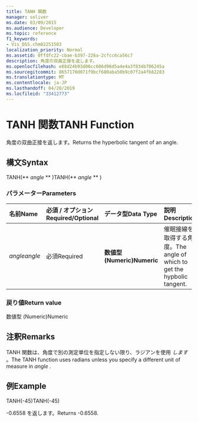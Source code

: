 ```yaml
---
title: TANH 関数
manager: soliver
ms.date: 03/09/2015
ms.audience: Developer
ms.topic: reference
f1_keywords:
- Vis_DSS.chm82251503
localization_priority: Normal
ms.assetid: 0ffdfc22-cbae-b397-226a-2cfcc6ca56c7
description: 角度の双曲正接を返します。
ms.openlocfilehash: e88d24b93d06cc606d96d5a4e4a3f834b706245a
ms.sourcegitcommit: 8657170d071f9bcf680aba50b9c07f2a4fb82283
ms.translationtype: MT
ms.contentlocale: ja-JP
ms.lasthandoff: 04/28/2019
ms.locfileid: "33412773"
---
```

# <a name="tanh-function"></a><span data-ttu-id="15617-103">TANH 関数</span><span class="sxs-lookup"><span data-stu-id="15617-103">TANH Function</span></span>

<span data-ttu-id="15617-104">角度の双曲正接を返します。</span><span class="sxs-lookup"><span data-stu-id="15617-104">Returns the hyperbolic tangent of an angle.</span></span> 
  
## <a name="syntax"></a><span data-ttu-id="15617-105">構文</span><span class="sxs-lookup"><span data-stu-id="15617-105">Syntax</span></span>

<span data-ttu-id="15617-106">TANH(\*\* *angle* \*\* )</span><span class="sxs-lookup"><span data-stu-id="15617-106">TANH(\*\* *angle* \*\* )</span></span> 
  
### <a name="parameters"></a><span data-ttu-id="15617-107">パラメーター</span><span class="sxs-lookup"><span data-stu-id="15617-107">Parameters</span></span>

|<span data-ttu-id="15617-108">**名前**</span><span class="sxs-lookup"><span data-stu-id="15617-108">**Name**</span></span>|<span data-ttu-id="15617-109">**必須 / オプション**</span><span class="sxs-lookup"><span data-stu-id="15617-109">**Required/Optional**</span></span>|<span data-ttu-id="15617-110">**データ型**</span><span class="sxs-lookup"><span data-stu-id="15617-110">**Data Type**</span></span>|<span data-ttu-id="15617-111">**説明**</span><span class="sxs-lookup"><span data-stu-id="15617-111">**Description**</span></span>|
|:-----|:-----|:-----|:-----|
| <span data-ttu-id="15617-112">_angle_</span><span class="sxs-lookup"><span data-stu-id="15617-112">_angle_</span></span> <br/> |<span data-ttu-id="15617-113">必須</span><span class="sxs-lookup"><span data-stu-id="15617-113">Required</span></span>  <br/> |<span data-ttu-id="15617-114">**数値型 (Numeric)**</span><span class="sxs-lookup"><span data-stu-id="15617-114">**Numeric**</span></span> <br/> |<span data-ttu-id="15617-115">催眠接線を取得する角度。</span><span class="sxs-lookup"><span data-stu-id="15617-115">The angle of which to get the hypbolic tangent.</span></span>  <br/> |
   
### <a name="return-value"></a><span data-ttu-id="15617-116">戻り値</span><span class="sxs-lookup"><span data-stu-id="15617-116">Return value</span></span>

<span data-ttu-id="15617-117">数値型 (Numeric)</span><span class="sxs-lookup"><span data-stu-id="15617-117">Numeric</span></span>
  
## <a name="remarks"></a><span data-ttu-id="15617-118">注釈</span><span class="sxs-lookup"><span data-stu-id="15617-118">Remarks</span></span>

<span data-ttu-id="15617-119">TANH 関数は、角度で別の測定単位を指定しない限り、ラジアンを使用  *します*  。</span><span class="sxs-lookup"><span data-stu-id="15617-119">The TANH function uses radians unless you specify a different unit of measure in  *angle*  .</span></span> 
  
## <a name="example"></a><span data-ttu-id="15617-120">例</span><span class="sxs-lookup"><span data-stu-id="15617-120">Example</span></span>

<span data-ttu-id="15617-121">TANH(-45)</span><span class="sxs-lookup"><span data-stu-id="15617-121">TANH(-45)</span></span> 
  
<span data-ttu-id="15617-122">-0.6558 を返します。</span><span class="sxs-lookup"><span data-stu-id="15617-122">Returns -0.6558.</span></span> 
  


